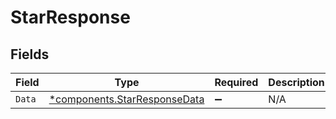 # StarResponse


## Fields

| Field                                                                       | Type                                                                        | Required                                                                    | Description                                                                 |
| --------------------------------------------------------------------------- | --------------------------------------------------------------------------- | --------------------------------------------------------------------------- | --------------------------------------------------------------------------- |
| `Data`                                                                      | [*components.StarResponseData](../../models/components/starresponsedata.md) | :heavy_minus_sign:                                                          | N/A                                                                         |